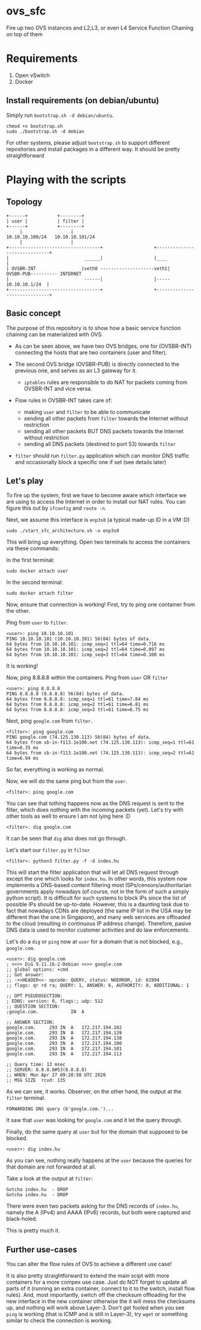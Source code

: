 # ovs_sfc
Fire up two OVS instances and L2,L3, or even L4 Service Function Chaining on top of them

# Requirements
1) Open vSwitch
2) Docker

## Install requirements (on debian/ubuntu)
Simply run `bootstrap.sh -d debian/ubuntu`.
```
chmod +x bootstrap.sh
sudo ./bootstrap.sh -d debian
```
For other systems, please adjust `bootstrap.sh` to support different repositories and install packages in a different way. It should be pretty straightforward


# Playing with the scripts
## Topology
```
+------+           +--------+
| user |           | filter |
+------+           +--------+
     |                  |            
10.10.10.100/24   10.10.10.101/24   
     |                  |          
+----------------------------------+                   +------------------------------+
|                            ______|                   |____                          |
| OVSBR-INT                 |veth0 --------------------veth1|                OVSBR-PUB---------- INTERNET
|                            ------|                   |-----          10.10.10.1/24  |
+----------------------------------+                   +------------------------------+
```

## Basic concept
The purpose of this repository is to show how a basic service function chaining can be materialized with OVS.

- As can be seen above, we have two OVS bridges, one for (OVSBR-INT) connecting the hosts that are two containers (user and filter).

- The second OVS bridge (OVSBR-PUB) is directly connected to the previous one, and serves as an L3 gateway for it.

  - `iptables` rules are responsible to do NAT for packets coming from OVSBR-INT and vice versa.

- Flow rules in OVSBR-INT takes care of: 
  - making `user` and `filter` to be able to communicate
  - sending all other packets from `filter` towards the Internet without restriction
  - sending all other packets BUT DNS packets towards the Internet without restriction
  - sending all DNS packets (destined to port 53) towards `filter`

- `filter` should run `filter.py` application which can monitor DNS traffic and occasionally block a specific one if set (see details later)

## Let's play
To fire up the system, first we have to become aware which interface we are using to access the Internet in order to install our NAT rules.
You can figure this out by `ifconfig` and `route -n`. 

Next, we assume this interface is `enp3s0` (a typical made-up ID in a VM :D)
```
sudo ./start_sfc_architecture.sh -o enp3s0
```
This will bring up everything.
Open two terminals to access the containers via these commands:

In the first terminal:
```
sudo docker attach user
```
In the second terminal:
```
sudo docker attach filter
```

Now, ensure that connection is working! First, try to ping one container from the other.

Ping from `user` to `filter`.
```
<user>: ping 10.10.10.101
PING 10.10.10.101 (10.10.10.101) 56(84) bytes of data.
64 bytes from 10.10.10.101: icmp_seq=1 ttl=64 time=0.716 ms
64 bytes from 10.10.10.101: icmp_seq=2 ttl=64 time=0.097 ms
64 bytes from 10.10.10.101: icmp_seq=3 ttl=64 time=0.100 ms
```
It is working!

Now, ping 8.8.8.8 within the containers.
Ping from `user` OR `filter`
```
<user>: ping 8.8.8.8
PING 8.8.8.8 (8.8.8.8) 56(84) bytes of data.
64 bytes from 8.8.8.8: icmp_seq=1 ttl=61 time=7.84 ms
64 bytes from 8.8.8.8: icmp_seq=2 ttl=61 time=6.81 ms
64 bytes from 8.8.8.8: icmp_seq=3 ttl=61 time=6.75 ms
```

Next, ping `google.com` from `filter`.
```
<filter>: ping google.com
PING google.com (74.125.130.113) 56(84) bytes of data.
64 bytes from sb-in-f113.1e100.net (74.125.130.113): icmp_seq=1 ttl=61 time=8.35 ms
64 bytes from sb-in-f113.1e100.net (74.125.130.113): icmp_seq=2 ttl=61 time=6.94 ms
```

So far, everything is working as normal.

Now, we will do the same ping but from the `user`.
```
<filter>: ping google.com
```
You can see that tothing happens now as the DNS request is sent to the filter, which does nothing with the incoming packets (yet).
Let's try with other tools as well to ensure I am not lying here :D
```
<filter>: dig google.com
```
It can be seen that `dig` also does not go through.


Let's start our `filter.py` in `filter`
```
<filter>: python3 filter.py -f -d index.hu
```
This will start the filter application that will let all DNS request through except the one which looks for `index.hu`.
In other words, this system now implements a DNS-based content filtering most ISPs/censors/authoritarian governments apply nowadays (of course, not in the form of such a simply python script).
It is difficult for such systems to block IPs since the list of possible IPs should be up-to-date. 
However, this is a daunting task due to fact that nowadays CDNs are deployed (the same IP list in the USA may be different than the one in Singapore), and many web services are offloaded to the cloud (resulting in continuous IP address change).
Therefore, pasive DNS data is used to monitor customer activities and do law enforcements.

Let's do a `dig` or `ping` now at `user` for a domain that is not blocked, e.g., `google.com`.
```
<user>: dig google.com
; <<>> DiG 9.11.16-2-Debian <<>> google.com
;; global options: +cmd
;; Got answer:
;; ->>HEADER<<- opcode: QUERY, status: NOERROR, id: 61994
;; flags: qr rd ra; QUERY: 1, ANSWER: 6, AUTHORITY: 0, ADDITIONAL: 1

;; OPT PSEUDOSECTION:
; EDNS: version: 0, flags:; udp: 512
;; QUESTION SECTION:
;google.com.			IN	A

;; ANSWER SECTION:
google.com.		293	IN	A	172.217.194.102
google.com.		293	IN	A	172.217.194.139
google.com.		293	IN	A	172.217.194.138
google.com.		293	IN	A	172.217.194.100
google.com.		293	IN	A	172.217.194.101
google.com.		293	IN	A	172.217.194.113

;; Query time: 13 msec
;; SERVER: 8.8.8.8#53(8.8.8.8)
;; WHEN: Mon Apr 27 09:28:50 UTC 2020
;; MSG SIZE  rcvd: 135
```
As we can see, it works. Observer, on the other hand, the output at the `filter` terminal.
```
FORWARDING DNS query (b'google.com.')...
```
It saw that `user` was looking for `google.com` and it let the query through.

Finally, do the same query at `user` but for the domain that supposed to be blocked.
```
<user>: dig index.hu
```
As you can see, nothing really happens at the `user` because the queries for that domain are not forwarded at all.

Take a look at the output at `filter`:
```
Gotcha index.hu  - DROP
Gotcha index.hu  - DROP

```
There were even two packets asking for the DNS records of `index.hu`, namely the A (IPv4) and AAAA (IPv6) records, but both were captured and black-holed.

This is pretty much it.

## Further use-cases
You can alter the flow rules of OVS to achieve a different use case! 

It is also pretty straightforward to extend the main scipt with more containers for a more compex use case.
Just do NOT forget to update all parts of it (running an extra container, connect to it to the switch, install flow rules).
And, most importantly, switch off the checksum offloading for the new interface in the new container otherwise the it will mess the checksums up, and nothing will work above Layer-3. 
Don't get fooled when you see `ping` is working (that is ICMP and is still in Layer-3), try `wget` or something similar to check the connection is working.
